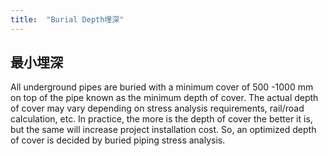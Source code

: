 ```yaml
---
title:  "Burial Depth埋深"
---
```


## 最小埋深

All underground pipes are buried with a minimum cover of 500 -1000 mm on top of the pipe
known as the minimum depth of cover.
The actual depth of cover may vary depending on stress analysis requirements, rail/road calculation, etc.
In practice, the more is the depth of cover the better it is, but the same will increase project installation cost.
So, an optimized depth of cover is decided by buried piping stress analysis.
